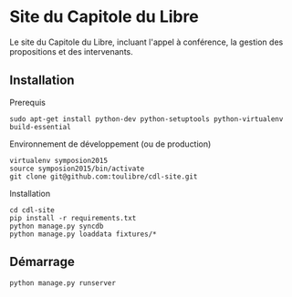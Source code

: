 Site du Capitole du Libre
=========================

Le site du Capitole du Libre, incluant l'appel à conférence, la gestion des propositions et des intervenants.

## Installation

Prerequis

    sudo apt-get install python-dev python-setuptools python-virtualenv build-essential

Environnement de développement (ou de production)

    virtualenv symposion2015
    source symposion2015/bin/activate
    git clone git@github.com:toulibre/cdl-site.git

Installation

    cd cdl-site
    pip install -r requirements.txt
    python manage.py syncdb
    python manage.py loaddata fixtures/*

## Démarrage

    python manage.py runserver
